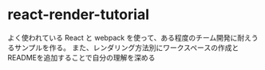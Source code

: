 # react-render-tutorial

よく使われている React と webpack を使って、ある程度のチーム開発に耐えうるサンプルを作る。
また、レンダリング方法別にワークスペースの作成とREADMEを追加することで自分の理解を深める

